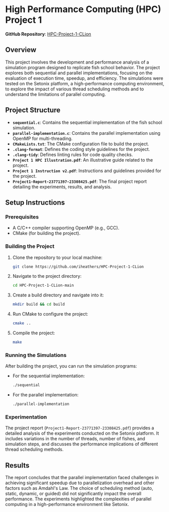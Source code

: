 # High Performance Computing (HPC) Project 1

**GitHub Repository**: [HPC-Project-1-CLion](https://github.com/iheathers/HPC-Project-1-CLion)

## Overview

This project involves the development and performance analysis of a simulation program designed to replicate fish school behavior. The project explores both sequential and parallel implementations, focusing on the evaluation of execution time, speedup, and efficiency. The simulations were tested on the Setonix platform, a high-performance computing environment, to explore the impact of various thread scheduling methods and to understand the limitations of parallel computing.

## Project Structure

- **`sequential.c`**: Contains the sequential implementation of the fish school simulation.
- **`parallel-implementation.c`**: Contains the parallel implementation using OpenMP for multi-threading.
- **`CMakeLists.txt`**: The CMake configuration file to build the project.
- **`.clang-format`**: Defines the coding style guidelines for the project.
- **`.clang-tidy`**: Defines linting rules for code quality checks.
- **`Project 1 HPC Illustration.pdf`**: An illustrative guide related to the project.
- **`Project 1 Instruction v2.pdf`**: Instructions and guidelines provided for the project.
- **`Project1-Report-23771397-23308425.pdf`**: The final project report detailing the experiments, results, and analysis.

## Setup Instructions

### Prerequisites

- A C/C++ compiler supporting OpenMP (e.g., GCC).
- CMake (for building the project).

### Building the Project

1. Clone the repository to your local machine:
    ```sh
    git clone https://github.com/iheathers/HPC-Project-1-CLion
    ```
2. Navigate to the project directory:
    ```sh
    cd HPC-Project-1-CLion-main
    ```
3. Create a build directory and navigate into it:
    ```sh
    mkdir build && cd build
    ```
4. Run CMake to configure the project:
    ```sh
    cmake ..
    ```
5. Compile the project:
    ```sh
    make
    ```

### Running the Simulations

After building the project, you can run the simulation programs:

- For the sequential implementation:
    ```sh
    ./sequential
    ```

- For the parallel implementation:
    ```sh
    ./parallel-implementation
    ```

### Experimentation

The project report (`Project1-Report-23771397-23308425.pdf`) provides a detailed analysis of the experiments conducted on the Setonix platform. It includes variations in the number of threads, number of fishes, and simulation steps, and discusses the performance implications of different thread scheduling methods.

## Results

The report concludes that the parallel implementation faced challenges in achieving significant speedup due to parallelization overhead and other factors such as Amdahl's Law. The choice of scheduling method (auto, static, dynamic, or guided) did not significantly impact the overall performance. The experiments highlighted the complexities of parallel computing in a high-performance environment like Setonix.

